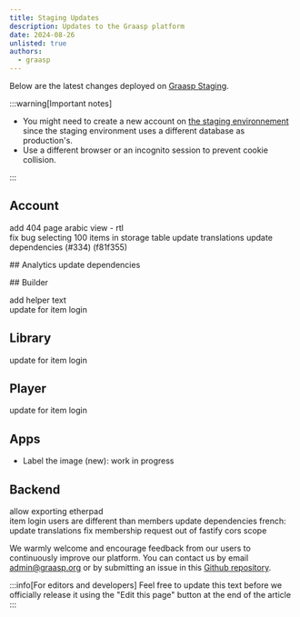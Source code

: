 ```yaml
---
title: Staging Updates
description: Updates to the Graasp platform
date: 2024-08-26
unlisted: true
authors:
  - graasp
---
```


Below are the latest changes deployed on [Graasp Staging](https://builder.stage.graasp.org).

:::warning[Important notes]

- You might need to create a new account on [the staging environnement](https://auth.stage.graasp.org) since the staging environment uses a different database as production's.
- Use a different browser or an incognito session to prevent cookie collision.

:::

<!-- Everything below this will not be shown in the post overview -->
<!-- truncate -->

## Account

add 404 page
arabic view - rtl  
fix bug selecting 100 items in storage table
update translations
update dependencies (#334) (f81f355)

## Analytics
update dependencies

## Builder

add helper text  
update for item login

## Library

update for item login

## Player

update for item login

## Apps

- Label the image (new): work in progress

## Backend

allow exporting etherpad  
item login users are different than members
update dependencies
french: update translations
fix membership request out of fastify cors scope

<!-- Generic message -->

We warmly welcome and encourage feedback from our users to continuously improve our platform. You can contact us by email [admin@graasp.org](mailto:admin@graasp.org) or by submitting an issue in this [Github repository](https://github.com/graasp/graasp-feedback).

:::info[For editors and developers]
Feel free to update this text before we officially release it using the "Edit this page" button at the end of the article
:::
